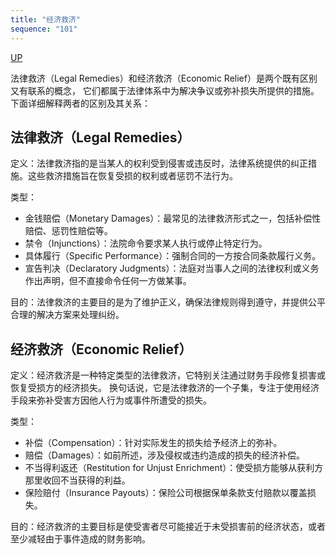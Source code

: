 ```yaml
---
title: "经济救济"
sequence: "101"
---
```


[UP](/law/civil-law-index.html)

法律救济（Legal Remedies）和经济救济（Economic Relief）是两个既有区别又有联系的概念，
它们都属于法律体系中为解决争议或弥补损失所提供的措施。下面详细解释两者的区别及其关系：

## 法律救济（Legal Remedies）

定义：法律救济指的是当某人的权利受到侵害或违反时，法律系统提供的纠正措施。这些救济措施旨在恢复受损的权利或者惩罚不法行为。

类型：
- 金钱赔偿（Monetary Damages）：最常见的法律救济形式之一，包括补偿性赔偿、惩罚性赔偿等。
- 禁令（Injunctions）：法院命令要求某人执行或停止特定行为。
- 具体履行（Specific Performance）：强制合同的一方按合同条款履行义务。
- 宣告判决（Declaratory Judgments）：法庭对当事人之间的法律权利或义务作出声明，但不直接命令任何一方做某事。

目的：法律救济的主要目的是为了维护正义，确保法律规则得到遵守，并提供公平合理的解决方案来处理纠纷。

## 经济救济（Economic Relief）

定义：经济救济是一种特定类型的法律救济，它特别关注通过财务手段修复损害或恢复受损方的经济损失。
换句话说，它是法律救济的一个子集，专注于使用经济手段来弥补受害方因他人行为或事件所遭受的损失。

类型：
- 补偿（Compensation）：针对实际发生的损失给予经济上的弥补。
- 赔偿（Damages）：如前所述，涉及侵权或违约造成的损失的经济补偿。
- 不当得利返还（Restitution for Unjust Enrichment）：使受损方能够从获利方那里收回不当获得的利益。
- 保险赔付（Insurance Payouts）：保险公司根据保单条款支付赔款以覆盖损失。

目的：经济救济的主要目标是使受害者尽可能接近于未受损害前的经济状态，或者至少减轻由于事件造成的财务影响。


